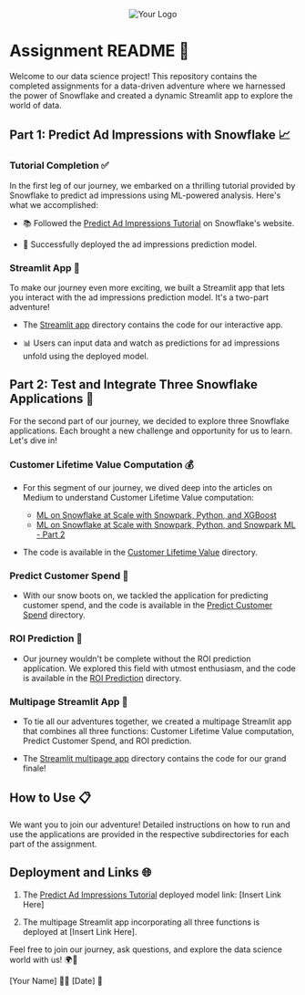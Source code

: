 <p align="center">
  <img src="your_logo.png" alt="Your Logo">
</p>

# Assignment README 🚀

Welcome to our data science project! This repository contains the completed assignments for a data-driven adventure where we harnessed the power of Snowflake and created a dynamic Streamlit app to explore the world of data.

## Part 1: Predict Ad Impressions with Snowflake 📈

### Tutorial Completion ✅

In the first leg of our journey, we embarked on a thrilling tutorial provided by Snowflake to predict ad impressions using ML-powered analysis. Here's what we accomplished:

- 📚 Followed the [Predict Ad Impressions Tutorial](https://quickstarts.snowflake.com/guide/predict_ad_impressions_with_ml_powered_analysis/index.html#0) on Snowflake's website.

- 🚀 Successfully deployed the ad impressions prediction model.

### Streamlit App 🌟

To make our journey even more exciting, we built a Streamlit app that lets you interact with the ad impressions prediction model. It's a two-part adventure!

- The [Streamlit app](/streamlit_app/) directory contains the code for our interactive app.

- 📊 Users can input data and watch as predictions for ad impressions unfold using the deployed model.

## Part 2: Test and Integrate Three Snowflake Applications 🧩

For the second part of our journey, we decided to explore three Snowflake applications. Each brought a new challenge and opportunity for us to learn. Let's dive in!

### Customer Lifetime Value Computation 💰

- For this segment of our journey, we dived deep into the articles on Medium to understand Customer Lifetime Value computation:
  - [ML on Snowflake at Scale with Snowpark, Python, and XGBoost](https://medium.com/snowflake/ml-on-snowflake-at-scale-with-snowpark-python-and-xgboost-c329c30c2feb)
  - [ML on Snowflake at Scale with Snowpark, Python, and Snowpark ML - Part 2](https://medium.com/snowflake/ml-on-snowflake-at-scale-with-snowpark-python-and-snowpark-ml-part-2-6491d72a9903)

- The code is available in the [Customer Lifetime Value](/customer_lifetime_value/) directory.

### Predict Customer Spend 🛒

- With our snow boots on, we tackled the application for predicting customer spend, and the code is available in the [Predict Customer Spend](/predict_customer_spend/) directory.

### ROI Prediction 💸

- Our journey wouldn't be complete without the ROI prediction application. We explored this field with utmost enthusiasm, and the code is available in the [ROI Prediction](/roi_prediction/) directory.

### Multipage Streamlit App 🚀

- To tie all our adventures together, we created a multipage Streamlit app that combines all three functions: Customer Lifetime Value computation, Predict Customer Spend, and ROI prediction.

- The [Streamlit multipage app](/multipage_streamlit_app/) directory contains the code for our grand finale!

## How to Use 📋

We want you to join our adventure! Detailed instructions on how to run and use the applications are provided in the respective subdirectories for each part of the assignment.

## Deployment and Links 🌐

1. The [Predict Ad Impressions Tutorial](https://quickstarts.snowflake.com/guide/predict_ad_impressions_with_ml_powered_analysis/index.html#0) deployed model link: [Insert Link Here]

2. The multipage Streamlit app incorporating all three functions is deployed at [Insert Link Here].

Feel free to join our journey, ask questions, and explore the data science world with us! 🌍🧭

[Your Name] 🧑‍💻
[Date] 📅
